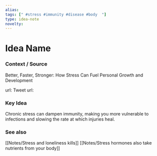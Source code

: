 ```yaml
---
alias: 
tags: [" #stress #immunity #disease #body  "]
type: idea-note
novelty: 
---
```

# Idea Name

### Context / Source
Better, Faster, Stronger: How Stress Can Fuel Personal Growth and Development

url: 
Tweet url: 

### Key Idea

Chronic stress can dampen immunity, making you more vulnerable to infections and slowing the rate at which injuries heal.

### See also
[[Notes/Stress and loneliness kills]]
[[Notes/Stress hormones also take nutrients from your body]]